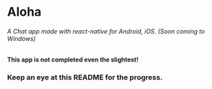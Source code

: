 # Aloha
###### A Chat app made with react-native for Android, iOS. (Soon coming to Windows)
#### This app is not completed even the slightest!

### Keep an eye at this README for the progress.
